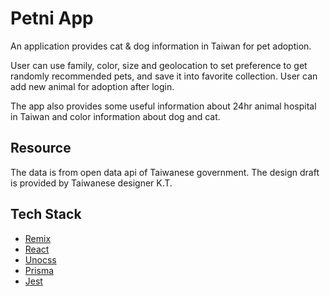 # Petni App

An application provides cat & dog information in Taiwan for pet adoption.

User can use family, color, size and geolocation to set preference to get randomly recommended pets, and save it into favorite collection. User can add new animal for adoption after login. 

The app also provides some useful information about 24hr animal hospital in Taiwan and color information about dog and cat. 

## Resource 
The data is from open data api of Taiwanese government.
The design draft is provided by Taiwanese designer K.T.

## Tech Stack
- [Remix](https://github.com/remix-run/remix)
- [React](https://github.com/facebook/react)
- [Unocss](https://github.com/unocss/unocss)
- [Prisma](https://github.com/prisma/prisma)
- [Jest](https://github.com/facebook/jest)



